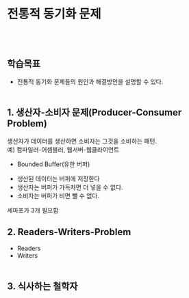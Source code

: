# 전통적 동기화 문제
<br></br>

## 학습목표
* 전통적 동기화 문제들의 원인과 해결방안을 설명할 수 있다.
<br></br>

## 1. 생산자-소비자 문제(Producer-Consumer Problem)
생산자가 데이터를 생산하면 소비자는 그것을 소비하는 패턴.  
예) 컴파일러-어셈블러, 웹서버-웹클라이언트

* Bounded Buffer(유한 버퍼)
- 생산된 데이터는 버퍼에 저장한다
- 생산자는 버퍼가 가득차면 더 넣을 수 없다.
- 소비자는 버퍼가 비면 뺄 수 없다.

세마포가 3개 필요함
## 2. Readers-Writers-Problem

* Readers
* Writers
<br></br>

## 3. 식사하는 철학자
